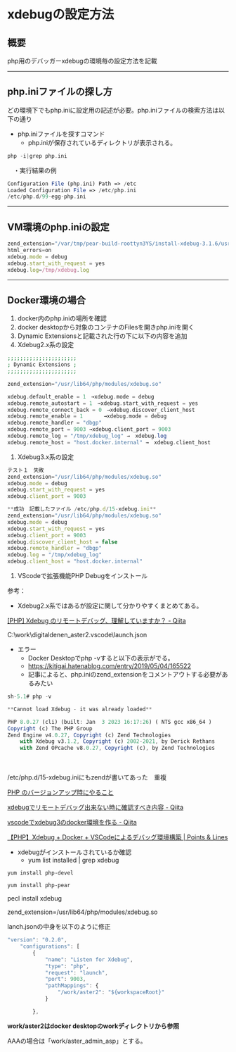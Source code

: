 # xdebugの設定方法

## 概要

php用のデバッガーxdebugの環境毎の設定方法を記載

---

## php.iniファイルの探し方

どの環境下でもphp.iniに設定用の記述が必要。php.iniファイルの検索方法は以下の通り

- php.iniファイルを探すコマンド
    - php.iniが保存されているディレクトリが表示される。

```php
php -i|grep php.ini
```

　・実行結果の例

```php
Configuration File (php.ini) Path => /etc
Loaded Configuration File => /etc/php.ini
/etc/php.d/99-egg-php.ini
```

---

## VM環境のphp.iniの設定

```jsx
zend_extension="/var/tmp/pear-build-roottyn3YS/install-xdebug-3.1.6/usr/lib64/php/modules/xdebug.so"
html_errors=on
xdebug.mode = debug
xdebug.start_with_request = yes
xdebug.log=/tmp/xdebug.log
```

---

## Docker環境の場合

1. docker内のphp.iniの場所を確認
2. docker desktopから対象のコンテナのFilesを開きphp.iniを開く
3. Dynamic Extensionsと記載された行の下に以下の内容を追加
4. Xdebug2.x系の設定

```php
;;;;;;;;;;;;;;;;;;;;;;
; Dynamic Extensions ;
;;;;;;;;;;;;;;;;;;;;;;

zend_extension="/usr/lib64/php/modules/xdebug.so"

xdebug.default_enable = 1　→xdebug.mode = debug
xdebug.remote_autostart = 1　→xdebug.start_with_request = yes
xdebug.remote_connect_back = 0　→xdebug.discover_client_host
xdebug.remote_enable = 1　　　　→xdebug.mode = debug
xdebug.remote_handler = "dbgp"
xdebug.remote_port = 9003 →xdebug.client_port = 9003
xdebug.remote_log = "/tmp/xdebug_log" →　xdebug.log
xdebug.remote_host = "host.docker.internal" →　xdebug.client_host
```

1. Xdebug3.x系の設定

```jsx
テスト１　失敗
zend_extension="/usr/lib64/php/modules/xdebug.so"
xdebug.mode = debug
xdebug.start_with_request = yes
xdebug.client_port = 9003

**成功　記載したファイル /etc/php.d/15-xdebug.ini**
zend_extension="/usr/lib64/php/modules/xdebug.so"
xdebug.mode = debug
xdebug.start_with_request = yes
xdebug.client_port = 9003
xdebug.discover_client_host = false
xdebug.remote_handler = "dbgp"
xdebug.log = "/tmp/xdebug_log"
xdebug.client_host = "host.docker.internal"

```

1. VScodeで拡張機能PHP Debugをインストール　

参考：

- Xdebug2.x系ではあるが設定に関して分かりやすくまとめてある。

[[PHP] Xdebug のリモートデバッグ、理解していますか？ - Qiita](https://qiita.com/castaneai/items/d5fdf577a348012ed8af)

C:\work\digitaldenen_aster2\.vscode\launch.json

- エラー
    - Docker Desktopでphp -vすると以下の表示がでる。
    - https://kitigai.hatenablog.com/entry/2019/05/04/165522
    - 記事によると、php.iniのzend_extensionをコメントアウトする必要があるみたい

```jsx
sh-5.1# php -v

**Cannot load Xdebug - it was already loaded**

PHP 8.0.27 (cli) (built: Jan  3 2023 16:17:26) ( NTS gcc x86_64 )
Copyright (c) The PHP Group
Zend Engine v4.0.27, Copyright (c) Zend Technologies
    with Xdebug v3.1.2, Copyright (c) 2002-2021, by Derick Rethans
    with Zend OPcache v8.0.27, Copyright (c), by Zend Technologies
```

　　

/etc/php.d/15-xdebug.iniにもzendが書いてあった　重複

[PHP のバージョンアップ時にやること](https://zenn.dev/takorice/scraps/a12ffbf2394ea0)

[xdebugでリモートデバッグ出来ない時に確認すべき内容 - Qiita](https://qiita.com/berukokoko/items/45a583b5c6c8f732530c)

[vscodeでxdebug3のdocker環境を作る - Qiita](https://qiita.com/islandryu/items/b5fbebb41f6d60fcf0c2)

[【PHP】Xdebug + Docker + VSCodeによるデバッグ環境構築 | Points & Lines](https://pointsandlines.jp/server-side/php/xdebug-docker-vscode#launchjson)

- xdebugがインストールされているか確認
    - yum list installed | grep xdebug

`yum install php-devel`

`yum install php-pear`

pecl install xdebug

zend_extension=/usr/lib64/php/modules/xdebug.so

lanch.jsonの中身を以下のように修正

```jsx
"version": "0.2.0",
    "configurations": [
        {
            "name": "Listen for Xdebug",
            "type": "php",
            "request": "launch",
            "port": 9003,
			"pathMappings": {
                "/work/aster2": "${workspaceRoot}"
            }

        },
```

**work/aster2はdocker desktopのworkディレクトリから参照**

AAAの場合は「work/aster_admin_asp」とする。